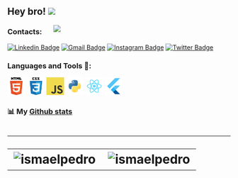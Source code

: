 ## Hey bro! <img src="https://github.com/TheDudeThatCode/TheDudeThatCode/blob/master/Assets/Mario_Hello_Big.gif" width="40px">

<img align="right" width="400" src="https://i.imgur.com/wR4wNrU.png"/>

### Contacts:

[![Linkedin Badge](https://img.shields.io/badge/-LinkedIn-blue?style=flat&logo=Linkedin&logoColor=white&link=https://www.linkedin.com/in/ismaelpedro/)](https://www.linkedin.com/in/ismaelpedro/)
[![Gmail Badge](https://img.shields.io/badge/-Gmail-c14438?style=flat&logo=Gmail&logoColor=white&link=mailto:rebeccamanzi@gmail.com)](mailto:http.ismaeel@gmail.com)
[![Instagram Badge](https://img.shields.io/badge/-Instagram-C13584?style=flat&labelColor=C13584&logo=instagram&logoColor=white&link=https://www.instagram.com/ismaelpdro/)](https://www.instagram.com/ismaelpdro/)
[![Twitter Badge](https://img.shields.io/badge/-Twitter-blue?style=flat&logo=Linkedin&logoColor=white&link=https://www.twitter.com/in/ismaelpdro/)](https://www.twitter.com/in/ismaelpdro/)

### Languages and Tools :rocket::

<code><img height="40" src="https://raw.githubusercontent.com/github/explore/80688e429a7d4ef2fca1e82350fe8e3517d3494d/topics/html/html.png"></code>
<code><img height="40" src="https://raw.githubusercontent.com/github/explore/80688e429a7d4ef2fca1e82350fe8e3517d3494d/topics/css/css.png"></code>
<code><img height="40" src="https://raw.githubusercontent.com/github/explore/80688e429a7d4ef2fca1e82350fe8e3517d3494d/topics/javascript/javascript.png"></code>
<code><img height="40" src="https://raw.githubusercontent.com/github/explore/80688e429a7d4ef2fca1e82350fe8e3517d3494d/topics/python/python.png"></code>
<code><img height="40" src="https://raw.githubusercontent.com/github/explore/80688e429a7d4ef2fca1e82350fe8e3517d3494d/topics/react/react.png"></code>
<code><img height="40" src="https://raw.githubusercontent.com/github/explore/80688e429a7d4ef2fca1e82350fe8e3517d3494d/topics/flutter/flutter.png"></code>

### :bar_chart: My [Github stats](https://github.com/ismaelpedro/github-readme-stats)

<h1 align="center">
  <hr style="height: 1px;">
  <center>
  <table width="100%">
    <tr>
        <td><img width="450px" align="center" src="https://github-readme-stats.vercel.app/api/top-langs/?username=ismaelpedro&layout=compact&show_icons=true&theme=dracula&hide_border=true" alt="ismaelpedro"/></td>
        <td><img width="450px" align="center" src="https://github-readme-stats.vercel.app/api?username=ismaelpedro&theme=dracula&show_icons=true&hide_border=true" alt="ismaelpedro"/></td>
    </tr>  
  </table>
  </center>
</h1>
